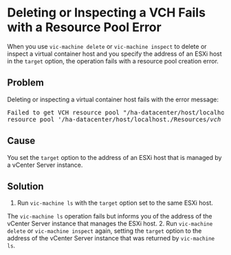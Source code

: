 # Deleting or Inspecting a VCH Fails with a Resource Pool Error #

When you use `vic-machine delete` or `vic-machine inspect` to delete or inspect a virtual container host and you specify the address of an ESXi host in the `target` option, the operation fails with a resource pool creation error.

## Problem ##
Deleting or inspecting a virtual container host fails with the error message: 

<pre>Failed to get VCH resource pool "/ha-datacenter/host/localhost./Resources/<i>vch_name</i>": 
resource pool '/ha-datacenter/host/localhost./Resources/<i>vch_name</i>' not found</pre>

## Cause ##
You set the `target` option to the address of an ESXi host that is managed by a vCenter Server instance.

## Solution ##


1. Run `vic-machine ls` with the `target` option set to the same ESXi host.

  The `vic-machine ls` operation fails but informs you of the address of the  vCenter Server instance that manages the ESXi host.
2. Run `vic-machine delete` or `vic-machine inspect` again, setting the `target` option to the address of the vCenter Server instance that was returned by `vic-machine ls`.
